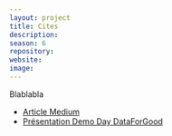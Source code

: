 ```yaml
---
layout: project
title: Cites
description: 
season: 6
repository: 
website: 
image: 
---
```


Blablabla

- [Article Medium]()
- [Présentation Demo Day DataForGood]()